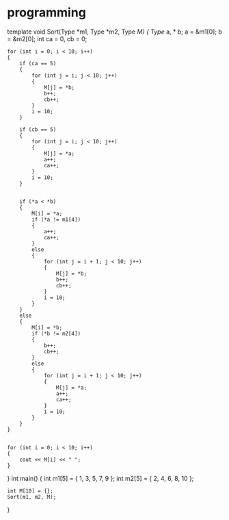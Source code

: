 # programming

template <typename Type>
void Sort(Type *m1, Type *m2, Type *M)
{
	Type* a, * b;
	a = &m1[0];
	b = &m2[0];
	int ca = 0, cb = 0;

	for (int i = 0; i < 10; i++)
	{
		if (ca == 5)
		{
			for (int j = i; j < 10; j++)
			{
				M[j] = *b;
				b++;
				cb++;
			}
			i = 10;
		}

		if (cb == 5)
		{
			for (int j = i; j < 10; j++)
			{
				M[j] = *a;
				a++;
				ca++;
			}
			i = 10;
		}


		if (*a < *b)
		{
			M[i] = *a;
			if (*a != m1[4])
			{
				a++;
				ca++;
			}
			else
			{
				for (int j = i + 1; j < 10; j++)
				{
					M[j] = *b;
					b++;
					cb++;
				}
				i = 10;
			}
		}
		else
		{
			M[i] = *b;
			if (*b != m2[4])
			{
				b++;
				cb++;
			}
			else
			{
				for (int j = i + 1; j < 10; j++)
				{
					M[j] = *a;
					a++;
					ca++;
				}
				i = 10;
			}
		}
	}


	for (int i = 0; i < 10; i++)
	{
		cout << M[i] << " ";
	}
}
int main()
{
	int m1[5] = { 1, 3, 5, 7, 9 };
	int m2[5] = { 2, 4, 6, 8, 10 };

	int M[10] = {};
	Sort(m1, m2, M);
	
}
